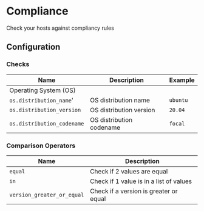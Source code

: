 # Compliance

Check your hosts against compliancy rules

## Configuration

### Checks

| Name                       | Description              | Example  |
|----------------------------|--------------------------|----------|
| Operating System (OS)      | | |
| `os.distribution_name`'    | OS distribution name     | `ubuntu` |
| `os.distribution_version`  | OS distribution version  | `20.04`  |      
| `os.distribution_codename` | OS distribution codename | `focal`  |

### Comparison Operators

| Name                       | Description                             |
|----------------------------|-----------------------------------------|
| `equal`                    | Check if 2 values are equal             |
| `in`                       | Check if 1 value is in a list of values |
| `version_greater_or_equal` | Check if a version is greater or equal  |

